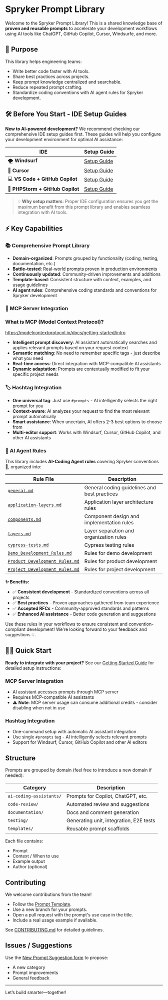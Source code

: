 # Spryker Prompt Library

Welcome to the Spryker Prompt Library! This is a shared knowledge base of **proven and reusable prompts** to accelerate your development workflows using AI tools like ChatGPT, GitHub Copilot, Cursor, Windsurfe, and more.

## 🚀 Purpose

This library helps engineering teams:
- Write better code faster with AI tools.
- Share best practices across projects.
- Keep prompt knowledge centralized and searchable.
- Reduce repeated prompt crafting.
- Standardize coding conventions with AI agent rules for Spryker development.

## 🛠️ Before You Start - IDE Setup Guides

**New to AI-powered development?** We recommend checking our comprehensive IDE setup guides first. These guides will help you configure your development environment for optimal AI assistance:

| IDE | Setup Guide |
|-----|-------------|
| 🌪️ **Windsurf** | [Setup Guide](ide_setup/windsurf-setup.md) |
| 🎯 **Cursor** | [Setup Guide](ide_setup/cursor-setup.md) |
| 💻 **VS Code + GitHub Copilot** | [Setup Guide](ide_setup/vscode-setup.md) |
| 🧠 **PHPStorm + GitHub Copilot** | [Setup Guide](ide_setup/phpstorm-setup.md) |

> 💡 **Why setup matters**: Proper IDE configuration ensures you get the maximum benefit from this prompt library and enables seamless integration with AI tools.

## ⚡ Key Capabilities

### 📚 Comprehensive Prompt Library
- **Domain-organized**: Prompts grouped by functionality (coding, testing, documentation, etc.)
- **Battle-tested**: Real-world prompts proven in production environments
- **Continuously updated**: Community-driven improvements and additions
- **Template-based**: Consistent structure with context, examples, and usage guidelines
- **AI agent rules**: Comprehensive coding standards and conventions for Spryker development

### 🔌 MCP Server Integration

### What is MCP (Model Context Protocol)?
https://modelcontextprotocol.io/docs/getting-started/intro

- **Intelligent prompt discovery**: AI assistant automatically searches and applies relevant prompts based on your request context
- **Semantic matching**: No need to remember specific tags - just describe what you need
- **Real-time access**: Direct integration with MCP-compatible AI assistants
- **Dynamic adaptation**: Prompts are contextually modified to fit your specific project needs

### 🏷️ Hashtag Integration
- **One universal tag**: Just use `#prompts` - AI intelligently selects the right prompt for you
- **Context-aware**: AI analyzes your request to find the most relevant prompt automatically
- **Smart assistance**: When uncertain, AI offers 2-3 best options to choose from
- **Multi-editor support**: Works with Windsurf, Cursor, GitHub Copilot, and other AI assistants

### 🤖 AI Agent Rules
This library includes **AI-Coding Agent rules** covering Spryker conventions 📜, organized into:

| Rule File | Description |
|-----------|-------------|
| [`general.md`](rules/shared/general.md) | General coding guidelines and best practices |
| [`application-layers.md`](rules/shared/application-layers.md) | Application layer architecture rules |
| [`components.md`](rules/shared/components.md) | Component design and implementation rules |
| [`layers.md`](rules/shared/layers.md) | Layer separation and organization rules |
| [`cypress-tests.md`](rules/cypress/cypress-tests.md) | Cypress testing rules |
| [`Demo_Development_Rules.md`](rules/RFC/Demo_Development_Rules.md) | Rules for demo development |
| [`Product_Development_Rules.md`](rules/RFC/Product_Development_Rules.md) | Rules for product development |
| [`Project_Development_Rules.md`](rules/RFC/Project_Development_Rules.md) | Rules for project development |


**✨ Benefits:**
- ✅ **Consistent development** - Standardized conventions across all projects
- ✅ **Best practices** - Proven approaches gathered from team experience
- ✅ **Accepted RFCs** - Community-approved standards and patterns
- ✅ **Enhanced AI assistance** - Better code generation and suggestions

Use these rules in your workflows to ensure consistent and convention-compliant development! We're looking forward to your feedback and suggestions 💡.

## 🏃‍♂️ Quick Start

**Ready to integrate with your project?** See our [Getting Started Guide](GETTING_STARTED.md) for detailed setup instructions:

### MCP Server Integration
- AI assistant accesses prompts through MCP server
- Requires MCP-compatible AI assistants
- ⚠️ **Note**: MCP server usage can consume additional credits - consider disabling when not in use

### Hashtag Integration
- One-command setup with automatic AI assistant integration
- Use single `#prompts` tag - AI intelligently selects relevant prompts
- Support for Windsurf, Cursor, GitHub Copilot and other AI editors

## Structure

Prompts are grouped by domain (feel free to introduce a new domain if needed):

| Category        | Description                                 |
|----------------|---------------------------------------------|
| `ai-coding-assistants/` | Prompts for Copilot, ChatGPT, etc. |
| `code-review/`          | Automated review and suggestions   |
| `documentation/`        | Docs and comment generation        |
| `testing/`              | Generating unit, integration, E2E tests |
| `templates/`            | Reusable prompt scaffolds          |

Each file contains:
- Prompt
- Context / When to use
- Example output
- Author (optional)

## Contributing

We welcome contributions from the team!

- Follow the [Prompt Template](prompts/templates/prompt-template.md).
- Use a new branch for your prompts.
- Open a pull request with the prompt's use case in the title.
- Include a real usage example if available.

See [CONTRIBUTING.md](CONTRIBUTING.md) for detailed guidelines.

## Issues / Suggestions

Use the [New Prompt Suggestion form](../../issues/new?template=new_prompt_suggestion.yml) to propose:
- A new category
- Prompt improvements
- General feedback

---

Let’s build smarter—together!
